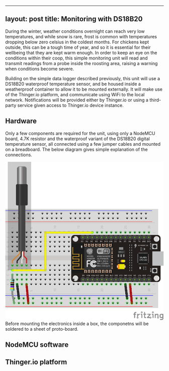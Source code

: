 ----
layout: post
title: Monitoring with DS18B20
----



During the winter, weather conditions overnight can reach very low temperatures, and while snow is rare, frost is common with temperatures dropping below zero celsius in the coldest months. For chickens kept outside, this can be a tough time of year, and so it is essential for their wellbeing that they are kept warm enough. In order to keep an eye on the conditions within their coop, this simple monitoring unit will read and transmit readings from a probe inside the roosting area, raising a warning when conditions become severe.

Building on the simple data logger described previously, this unit will use a DS18B20 waterproof temperature sensor, and be housed inside a weatherproof container to allow it to be mounted externally. It will make use of the Thinger.io platform, and communicate using WiFi to the local network. Notifications will be provided either by Thinger.io or using a third-party service given access to Thinger.io device instance.

## Hardware

Only a few components are required for the unit, using only a NodeMCU board, 4.7K resistor and the waterproof variant of the DS18B20 digital temperature sensor, all connected using a few jumper cables and mounted on a breadboard. The below diagram gives simple explanation of the connections.

![ nodemcu_ds18b20_bb](../images/nodemcu_ds18b20_bb.png)Before mounting the electronics inside a box, the componetns will be soldered to a sheet of proto-board.

## NodeMCU software

## Thinger.io platform

